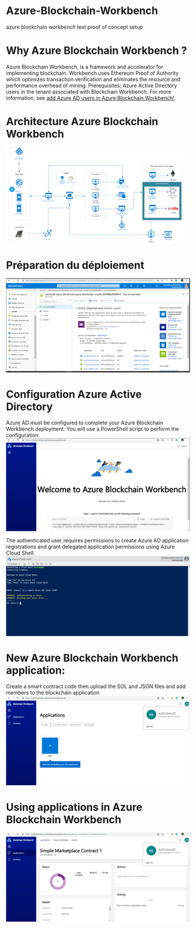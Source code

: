 # Azure-Blockchain-Workbench
azure blockchain workbench test proof of concept setup
# Why  Azure Blockchain Workbench ?
Azure Blockchain Workbench, is a framework and accelerator for implementing blockchain. Workbench uses Ethereum Proof of Authority which optimizes transaction verification and eliminates the resource and performance overhead of mining.
Prerequisites:
Azure Active Directory users in the tenant associated with Blockchain Workbench. For more information, see [add Azure AD users in Azure Blockchain Workbench!](https://docs.microsoft.com/en-us/azure/blockchain/workbench/manage-users#add-azure-ad-users).

# Architecture Azure Blockchain Workbench
![Screenshot](Archi.PNG)
# Préparation du déploiement
![Screenshot](DeploymentProg.PNG)

# Configuration Azure Active Directory 
Azure AD must be configured to complete your Azure Blockchain Workbench deployment. You will use a PowerShell script to perform the configuration.
![Screenshot](ADConfig.PNG)

The authenticated user requires permissions to create Azure AD application registrations and grant delegated application permissions
using Azure Cloud Shell.
![Screenshot](AzureCloudShell.PNG)
# New Azure Blockchain Workbench application:
Create a smart contract code then upload the SOL and JSON files and add members to the blockchain application
![Screenshot](NewAppp.PNG)
# Using applications in Azure Blockchain Workbench
![Screenshot](newAPPs.PNG)
